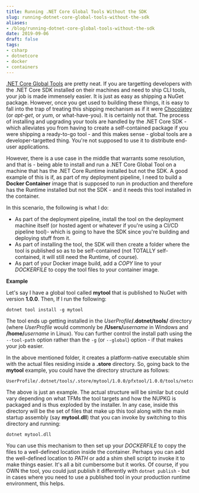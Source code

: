 ```yaml
---
title: Running .NET Core Global Tools Without the SDK
slug: running-dotnet-core-global-tools-without-the-sdk
aliases:
- /blog/running-dotnet-core-global-tools-without-the-sdk
date: 2019-09-06
draft: false
tags:
- csharp
- dotnetcore
- docker
- containers
---
```

[.NET Core Global Tools](https://docs.microsoft.com/en-us/dotnet/core/tools/global-tools) are pretty neat. If you are targetting developers with the .NET Core SDK installed on their machines and need to ship CLI tools, your job is made immensely easier. It is just as easy as shipping a NuGet package. However, once you get used to building these things, it is easy to fall into the trap of treating this shipping mechanism as if it were [Chocolatey](https://chocolatey.org/) (or _apt-get_, or _yum_, or what-have-you). It is certainly not that. The process of installing and upgrading your tools are handled by the .NET Core SDK - which alleviates you from having to create a self-contained package if you were shipping a ready-to-go tool - and this makes sense - global tools are a developer-targetted thing. You're not supposed to use it to distribute end-user applications.

However, there is a use case in the middle that warrants some resolution, and that is - being able to install and run a .NET Core Global Tool on a machine that has the .NET Core Runtime installed but not the SDK. A good example of this is if, as part of my deployment pipeline, I need to build a **Docker Container** image that is supposed to run in production and therefore has the Runtime installed but not the SDK - and it needs this tool installed in the container.

In this scenario, the following is what I do:
- As part of the deployment pipeline, install the tool on the deployment machine itself (or hosted agent or whatever if you're using a CI/CD pipeline tool)- which is going to have the SDK since you're building and deploying stuff from it.
- As part of installing the tool, the SDK will then create a folder where the tool is published so as to be self-contained (not TOTALLY self-contained, it will still need the Runtime, of course).
- As part of your Docker image build, add a *COPY* line to your *DOCKERFILE* to copy the tool files to your container image.

**Example**

Let's say I have a global tool called **mytool** that is published to NuGet with version **1.0.0**. Then, If I run the following:

	dotnet tool install -g mytool

The tool ends up getting installed in the _UserProfile_**/.dotnet/tools/** directory (where _UserProfile_ would commonly be **/Users/**_username_ in Windows and **/home/**_username_ in Linux). You can further control the install path using the `--tool-path` option rather than the `-g` (or `--global`) option - if that makes your job easier.

In the above mentioned folder, it creates a platform-native executable shim with the actual files residing inside a **.store** directory. So, going back to the **mytool** example, you could have the directory structure as follows:

	UserProfile/.dotnet/tools/.store/mytool/1.0.0/pfxtool/1.0.0/tools/netcoreapp2.2/any

The above is just an example. The actual structure will be similar but could vary depending on what TFMs the tool targets and how the NUPKG is packaged and is thus exploded by the installer. In any case, inside this directory will be the set of files that make up this tool along with the main startup assembly (say **mytool.dll**) that you can invoke by switching to this directory and running:

	dotnet mytool.dll

You can use this mechanism to then set up your *DOCKERFILE* to copy the files to a well-defined location inside the container. Perhaps you can add the well-defined location to *PATH* or add a shim shell script to invoke it to make things easier. It's all a bit cumbersome but it works. Of course, if you OWN the tool, you could just publish it differently with `dotnet publish` - but in cases where you need to use a published tool in your production runtime environment, this helps.